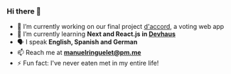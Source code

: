 ### Hi there 👋

- 🔭 I’m currently working on our final project [d'accord](https://github.com/devhausleipzigacademy/camp9-final-project), a voting web app
- 🌱 I’m currently learning **Next and React.js in [Devhaus](https://devhausleipzig.de/)**
- 🗣 I speak **English, Spanish and German**
- 📫 Reach me at **manuelringuelet@pm.me**
- ⚡ Fun fact: I've never eaten met in my entire life!
